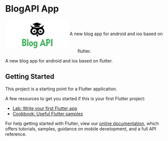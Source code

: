 # BlogAPI App

<p align="center">
<img width="200px" align="center" src="blog-api-logo.png" alt="logo"/>
A new blog app for android and ios based on flutter.
</p>

A new blog app for android and ios based on flutter.

## Getting Started

This project is a starting point for a Flutter application.

A few resources to get you started if this is your first Flutter project:

- [Lab: Write your first Flutter app](https://flutter.dev/docs/get-started/codelab)
- [Cookbook: Useful Flutter samples](https://flutter.dev/docs/cookbook)

For help getting started with Flutter, view our
[online documentation](https://flutter.dev/docs), which offers tutorials,
samples, guidance on mobile development, and a full API reference.
